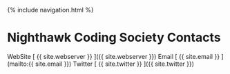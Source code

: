{% include navigation.html %}

# Nighthawk Coding Society Contacts
WebSite [ {{ site.webserver }} ]({{ site.webserver }})
Email [ {{ site.email }} ](mailto:{{ site.email }})
Twitter [ {{ site.twitter }} ]({{ site.twitter }})

